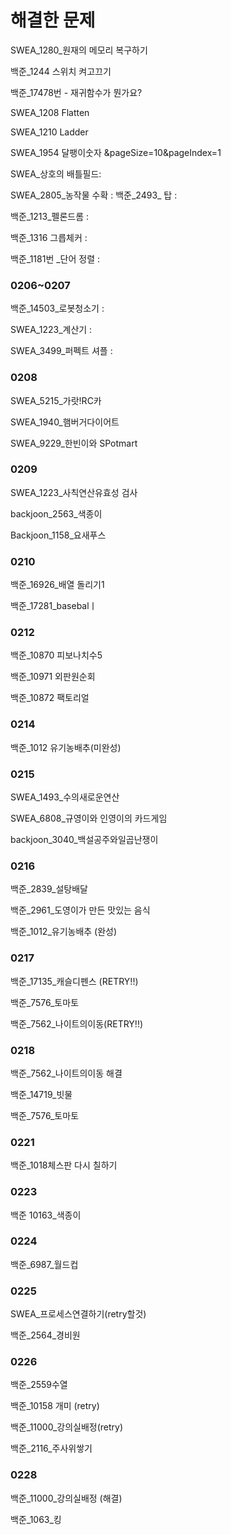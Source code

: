 
# 해결한 문제

SWEA_1280_원재의 메모리 복구하기 

백준_1244 스위치 켜고끄기 

백준_17478번 - 재귀함수가 뭔가요? 

 
SWEA_1208 Flatten

SWEA_1210 Ladder

SWEA_1954 달팽이숫자 &pageSize=10&pageIndex=1

SWEA_상호의 배틀필드: 

SWEA_2805_농작물 수확 :
백준_2493_ 탑 :

백준_1213_펠론드롬 : 

백준_1316 그릅체커 :

백준_1181번 _단어 정렬 : 

### 0206~0207

백준_14503_로봇청소기 : 

SWEA_1223_계산기 : 

SWEA_3499_퍼펙트 셔플 :

### 0208
SWEA_5215_가랏!RC카

SWEA_1940_햄버거다이어트

SWEA_9229_한빈이와 SPotmart

### 0209
SWEA_1223_사칙연산유효성 검사

backjoon_2563_색종이

Backjoon_1158_요새푸스


### 0210

백준_16926_배열 돌리기1

백준_17281_basebalㅣ

### 0212

백준_10870 피보나치수5

백준_10971 외판원순회

백준_10872 팩토리얼

### 0214
백준_1012 유기농배추(미완성)

### 0215
SWEA_1493_수의새로운연산

SWEA_6808_규영이와 인영이의 카드게임

backjoon_3040_백설공주와일곱난쟁이


### 0216
백준_2839_설탕배달

백준_2961_도영이가 만든 맛있는 음식

백준_1012_유기농배추 (완성)

### 0217
백준_17135_캐슬디펜스 (RETRY!!)

백준_7576_토마토

백준_7562_나이트의이동(RETRY!!)

### 0218

백준_7562_나이트의이동 해결

백준_14719_빗물

백준_7576_토마토

### 0221
백준_1018체스판 다시 칠하기

### 0223
백준 10163_색종이

### 0224
백준_6987_월드컵

### 0225
SWEA_프로세스연결하기(retry할것)

백준_2564_경비원

### 0226
백준_2559수열

백준_10158 개미 (retry)

백준_11000_강의실배정(retry)

백준_2116_주사위쌓기

### 0228
백준_11000_강의실배정 (해결)

백준_1063_킹
